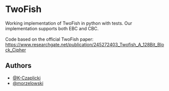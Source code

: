 
# TwoFish

Working implementation of TwoFish in python with tests. Our implementation supports both EBC and CBC. \
\
Code based on the official TwoFish paper: \
https://www.researchgate.net/publication/245272403_Twofish_A_128Bit_Block_Cipher


## Authors

- [@K-Czaplicki](https://github.com/K-Czaplicki)
- [@morzelowski](https://github.com/morzelowski)

